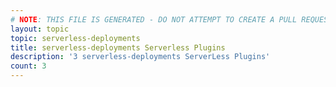 ```yaml
---
# NOTE: THIS FILE IS GENERATED - DO NOT ATTEMPT TO CREATE A PULL REQUEST TO UPDATE THE DATA. 
layout: topic
topic: serverless-deployments
title: serverless-deployments Serverless Plugins
description: '3 serverless-deployments ServerLess Plugins'
count: 3
---
```

